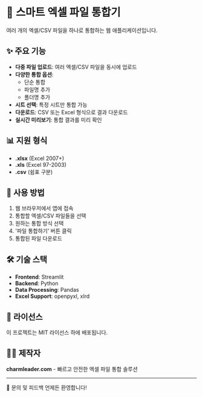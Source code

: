 # 🚀 스마트 엑셀 파일 통합기

여러 개의 엑셀/CSV 파일을 하나로 통합하는 웹 애플리케이션입니다.

## ✨ 주요 기능

* **다중 파일 업로드**: 여러 엑셀/CSV 파일을 동시에 업로드
* **다양한 통합 옵션**:  
   * 단순 통합  
   * 파일명 추가  
   * 폴더명 추가
* **시트 선택**: 특정 시트만 통합 가능
* **다운로드**: CSV 또는 Excel 형식으로 결과 다운로드
* **실시간 미리보기**: 통합 결과를 미리 확인

## 📊 지원 형식

* **.xlsx** (Excel 2007+)
* **.xls** (Excel 97-2003)
* **.csv** (쉼표 구분)

## 🚀 사용 방법

1. 웹 브라우저에서 앱에 접속
2. 통합할 엑셀/CSV 파일들을 선택
3. 원하는 통합 방식 선택
4. '파일 통합하기' 버튼 클릭
5. 통합된 파일 다운로드

## 🛠️ 기술 스택

* **Frontend**: Streamlit
* **Backend**: Python
* **Data Processing**: Pandas
* **Excel Support**: openpyxl, xlrd

## 📝 라이선스

이 프로젝트는 MIT 라이선스 하에 배포됩니다.

## 👨‍💻 제작자

**charmleader.com** - 빠르고 안전한 엑셀 파일 통합 솔루션

---

💌 문의 및 피드백 언제든 환영합니다!
